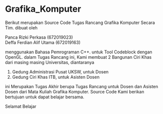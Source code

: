 # Grafika_Komputer
Berikut merupakan Source Code Tugas Rancang Grafika Komputer Secara Tim. dibuat oleh 

Panca Rizki Perkasa (672019023)                                                                                                                              
Deffa Ferdian Alif Utama (672019163)

menggunakan Bahasa Pemrograman C++. untuk Tool Codeblock dengan OpenGL.
dalam Tugas Rancang ini, Kami membuat 2 Bangunan Ciri Khas dari masing masing Universitas, diantaranya 
1. Gedung Administrasi Pusat UKSW, untuk Dosen
2. Gedung Ciri Khas ITB, untuk Asisten Dosen

ini Merupakan Tugas Akhir berupa Tugas Rancang untuk Dosen dan Asisten Dosen dari Mata Kuliah Grafika Komputer.
Source Code Kami berikan bertujuan untuk dapat belajar bersama.

Selamat Belajar
